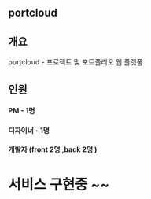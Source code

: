 ## portcloud
## 개요
portcloud - 프로젝트 및 포트폴리오 웹 플랫폼  
## 인원 
#### PM - 1명
#### 디자이너 - 1명
#### 개발자 (front 2명 ,back 2명 )

# 서비스 구현중 ~~ 
